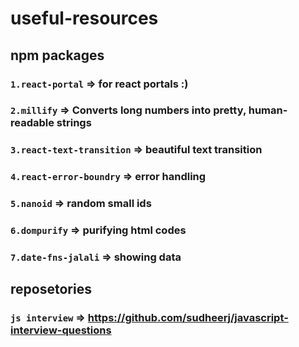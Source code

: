 # useful-resources

## npm packages

### ```1.react-portal``` => for react portals :)
### ```2.millify``` => Converts long numbers into pretty, human-readable strings
### ```3.react-text-transition``` => beautiful text transition
### ```4.react-error-boundry``` => error handling
### ```5.nanoid``` => random small ids
### ```6.dompurify``` => purifying html codes
### ```7.date-fns-jalali``` => showing data

## reposetories

### ```js interview``` => https://github.com/sudheerj/javascript-interview-questions
